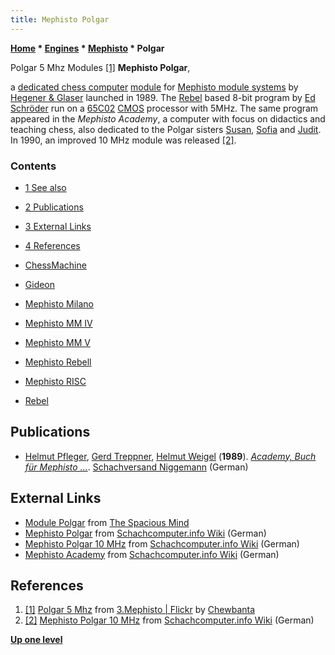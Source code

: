 ```yaml
---
title: Mephisto Polgar
---
```

**[Home](Home "Home") \* [Engines](Engines "Engines") \* [Mephisto](Mephisto "Mephisto") \* Polgar**



 [](https://www.flickr.com/photos/10261668@N05/858186855/in/album-72157600922171154/) Polgar 5 Mhz Modules <a id="cite-note-1" href="#cite-ref-1">[1]</a> 
**Mephisto Polgar**,  

a [dedicated chess computer](Dedicated_Chess_Computers "Dedicated Chess Computers") [module](Module "Module") for [Mephisto module systems](Mephisto_Module_Systems "Mephisto Module Systems") by [Hegener & Glaser](Hegener_%26_Glaser "Hegener & Glaser") launched in 1989. The [Rebel](Rebel "Rebel") based 8-bit program by [Ed Schröder](Ed_Schroder "Ed Schroder") run on a [65C02](6502 "6502") [CMOS](https://en.wikipedia.org/wiki/CMOS) processor with 5MHz. The same program appeared in the *Mephisto Academy*, a computer with focus on didactics and teaching chess, also dedicated to the Polgar sisters [Susan](https://en.wikipedia.org/wiki/Susan_Polgar), [Sofia](https://en.wikipedia.org/wiki/Sofia_Polgar) and [Judit](https://en.wikipedia.org/wiki/Judit_Polg%C3%A1r).
In 1990, an improved 10 MHz module was released <a id="cite-note-2" href="#cite-ref-2">[2]</a>.



### Contents


* [1 See also](#see-also)
* [2 Publications](#publications)
* [3 External Links](#external-links)
* [4 References](#references)






* [ChessMachine](ChessMachine "ChessMachine")
* [Gideon](Gideon "Gideon")
* [Mephisto Milano](Mephisto_Milano "Mephisto Milano")
* [Mephisto MM IV](Mephisto_MM_IV "Mephisto MM IV")
* [Mephisto MM V](Mephisto_MM_V "Mephisto MM V")
* [Mephisto Rebell](Mephisto_Rebell "Mephisto Rebell")
* [Mephisto RISC](Mephisto_RISC "Mephisto RISC")
* [Rebel](Rebel "Rebel")


## Publications


* [Helmut Pfleger](https://en.wikipedia.org/wiki/Helmut_Pfleger), [Gerd Treppner](https://de.chessbase.com/post/gerd-treppner-verstorben), [Helmut Weigel](Helmut_Weigel "Helmut Weigel") (**1989**). *[Academy, Buch für Mephisto ...](https://www.niggemann.com/en/books-media/academy-buch-fur-mephisto.html)*. [Schachversand Niggemann](Schachversand_Niggemann "Schachversand Niggemann") (German)


## External Links


* [Module Polgar](http://www.spacious-mind.com/html/module_polgar.html) from [The Spacious Mind](The_Spacious_Mind "The Spacious Mind")
* [Mephisto Polgar](http://www.schach-computer.info/wiki/index.php/Mephisto_Polgar) from [Schachcomputer.info Wiki](http://www.schach-computer.info/wiki/index.php/Hauptseite_En) (German)
* [Mephisto Polgar 10 MHz](http://www.schach-computer.info/wiki/index.php/Mephisto_Polgar_10_MHz) from [Schachcomputer.info Wiki](http://www.schach-computer.info/wiki/index.php/Hauptseite_En) (German)
* [Mephisto Academy](http://www.schach-computer.info/wiki/index.php/Mephisto_Academy) from [Schachcomputer.info Wiki](http://www.schach-computer.info/wiki/index.php/Hauptseite_En) (German)


## References


1. <a id="cite-ref-1" href="#cite-note-1">[1]</a> [Polgar 5 Mhz](https://www.flickr.com/photos/10261668@N05/858186855/in/album-72157600922171154/)  from [3.Mephisto | Flickr](https://www.flickr.com/photos/10261668@N05/albums/72157600922171154/with/3012071391/) by [Chewbanta](Steve_Blincoe "Steve Blincoe")
2. <a id="cite-ref-2" href="#cite-note-2">[2]</a> [Mephisto Polgar 10 MHz](http://www.schach-computer.info/wiki/index.php/Mephisto_Polgar_10_MHz) from [Schachcomputer.info Wiki](http://www.schach-computer.info/wiki/index.php/Hauptseite_En) (German)

**[Up one level](Mephisto "Mephisto")**







 
